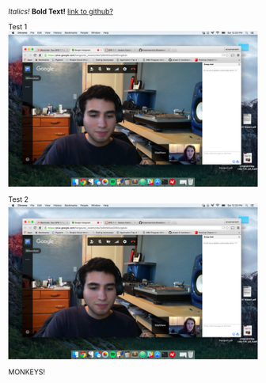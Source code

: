 
*Italics!*
**Bold Text!**
[link to github?](http://www.google.com)

Test 1
![picture](GPS1.1Picture.png)

Test 2
![picture](/GPS1.1Picture.png)

MONKEYS!
